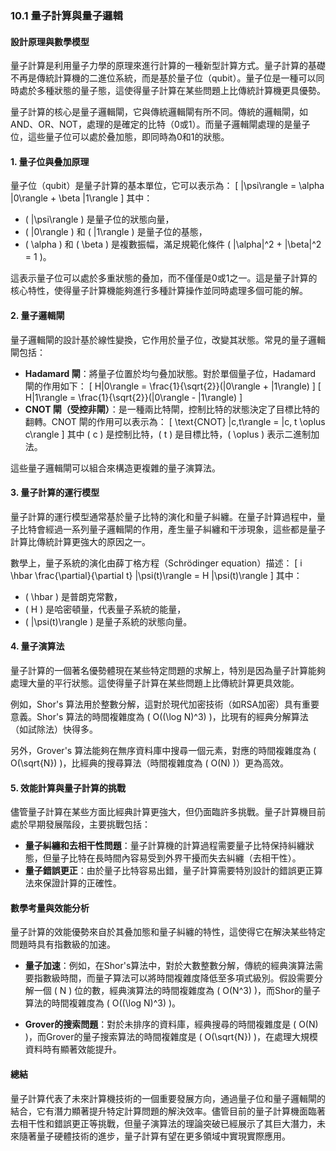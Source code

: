 ### 10.1 量子計算與量子邏輯

#### 設計原理與數學模型

量子計算是利用量子力學的原理來進行計算的一種新型計算方式。量子計算的基礎不再是傳統計算機的二進位系統，而是基於量子位（qubit）。量子位是一種可以同時處於多種狀態的量子態，這使得量子計算在某些問題上比傳統計算機更具優勢。

量子計算的核心是量子邏輯閘，它與傳統邏輯閘有所不同。傳統的邏輯閘，如AND、OR、NOT，處理的是確定的比特（0或1）。而量子邏輯閘處理的是量子位，這些量子位可以處於叠加態，即同時為0和1的狀態。

#### **1. 量子位與叠加原理**

量子位（qubit）是量子計算的基本單位，它可以表示為：
\[
|\psi\rangle = \alpha |0\rangle + \beta |1\rangle
\]
其中：
- \( |\psi\rangle \) 是量子位的狀態向量，
- \( |0\rangle \) 和 \( |1\rangle \) 是量子位的基態，
- \( \alpha \) 和 \( \beta \) 是複數振幅，滿足規範化條件 \( |\alpha|^2 + |\beta|^2 = 1 \)。

這表示量子位可以處於多重狀態的叠加，而不僅僅是0或1之一。這是量子計算的核心特性，使得量子計算機能夠進行多種計算操作並同時處理多個可能的解。

#### **2. 量子邏輯閘**

量子邏輯閘的設計基於線性變換，它作用於量子位，改變其狀態。常見的量子邏輯閘包括：
- **Hadamard 閘**：將量子位置於均勻叠加狀態。對於單個量子位，Hadamard 閘的作用如下：
  \[
  H|0\rangle = \frac{1}{\sqrt{2}}(|0\rangle + |1\rangle)
  \]
  \[
  H|1\rangle = \frac{1}{\sqrt{2}}(|0\rangle - |1\rangle)
  \]
- **CNOT 閘（受控非閘）**：是一種兩比特閘，控制比特的狀態決定了目標比特的翻轉。CNOT 閘的作用可以表示為：
  \[
  \text{CNOT} |c,t\rangle = |c, t \oplus c\rangle
  \]
  其中 \( c \) 是控制比特，\( t \) 是目標比特，\( \oplus \) 表示二進制加法。

這些量子邏輯閘可以組合來構造更複雜的量子演算法。

#### **3. 量子計算的運行模型**

量子計算的運行模型通常基於量子比特的演化和量子糾纏。在量子計算過程中，量子比特會經過一系列量子邏輯閘的作用，產生量子糾纏和干涉現象，這些都是量子計算比傳統計算更強大的原因之一。

數學上，量子系統的演化由薛丁格方程（Schrödinger equation）描述：
\[
i \hbar \frac{\partial}{\partial t} |\psi(t)\rangle = H |\psi(t)\rangle
\]
其中：
- \( \hbar \) 是普朗克常數，
- \( H \) 是哈密頓量，代表量子系統的能量，
- \( |\psi(t)\rangle \) 是量子系統的狀態向量。

#### **4. 量子演算法**

量子計算的一個著名優勢體現在某些特定問題的求解上，特別是因為量子計算能夠處理大量的平行狀態。這使得量子計算在某些問題上比傳統計算更具效能。

例如，Shor's 算法用於整數分解，這對於現代加密技術（如RSA加密）具有重要意義。Shor's 算法的時間複雜度為 \( O((\log N)^3) \)，比現有的經典分解算法（如試除法）快得多。

另外，Grover's 算法能夠在無序資料庫中搜尋一個元素，對應的時間複雜度為 \( O(\sqrt{N}) \)，比經典的搜尋算法（時間複雜度為 \( O(N) \)）更為高效。

#### **5. 效能計算與量子計算的挑戰**

儘管量子計算在某些方面比經典計算更強大，但仍面臨許多挑戰。量子計算機目前處於早期發展階段，主要挑戰包括：
- **量子糾纏和去相干性問題**：量子計算機的計算過程需要量子比特保持糾纏狀態，但量子比特在長時間內容易受到外界干擾而失去糾纏（去相干性）。
- **量子錯誤更正**：由於量子比特容易出錯，量子計算需要特別設計的錯誤更正算法來保證計算的正確性。

#### **數學考量與效能分析**

量子計算的效能優勢來自於其叠加態和量子糾纏的特性，這使得它在解決某些特定問題時具有指數級的加速。

- **量子加速**：例如，在Shor's算法中，對於大數整數分解，傳統的經典演算法需要指數級時間，而量子算法可以將時間複雜度降低至多項式級別。假設需要分解一個 \( N \) 位的數，經典演算法的時間複雜度為 \( O(N^3) \)，而Shor的量子算法的時間複雜度為 \( O((\log N)^3) \)。
  
- **Grover的搜索問題**：對於未排序的資料庫，經典搜尋的時間複雜度是 \( O(N) \)，而Grover的量子搜索算法的時間複雜度是 \( O(\sqrt{N}) \)，在處理大規模資料時有顯著效能提升。

#### **總結**

量子計算代表了未來計算機技術的一個重要發展方向，通過量子位和量子邏輯閘的結合，它有潛力顯著提升特定計算問題的解決效率。儘管目前的量子計算機面臨著去相干性和錯誤更正等挑戰，但量子演算法的理論突破已經展示了其巨大潛力，未來隨著量子硬體技術的進步，量子計算有望在更多領域中實現實際應用。